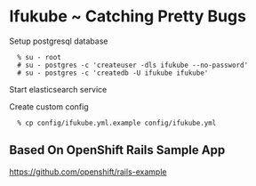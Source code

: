 # Ifukube ~ Catching Pretty Bugs #

Setup postgresql database

      % su - root
      # su - postgres -c 'createuser -dls ifukube --no-password'
      # su - postgres -c 'createdb -U ifukube ifukube'

Start elasticsearch service

Create custom config

      % cp config/ifukube.yml.example config/ifukube.yml

## Based On OpenShift Rails Sample App ##
https://github.com/openshift/rails-example
